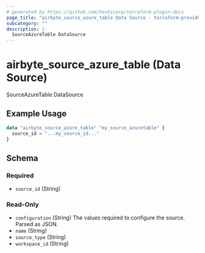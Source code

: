 ```yaml
---
# generated by https://github.com/hashicorp/terraform-plugin-docs
page_title: "airbyte_source_azure_table Data Source - terraform-provider-airbyte"
subcategory: ""
description: |-
  SourceAzureTable DataSource
---
```


# airbyte_source_azure_table (Data Source)

SourceAzureTable DataSource

## Example Usage

```terraform
data "airbyte_source_azure_table" "my_source_azuretable" {
  source_id = "...my_source_id..."
}
```

<!-- schema generated by tfplugindocs -->
## Schema

### Required

- `source_id` (String)

### Read-Only

- `configuration` (String) The values required to configure the source. Parsed as JSON.
- `name` (String)
- `source_type` (String)
- `workspace_id` (String)
